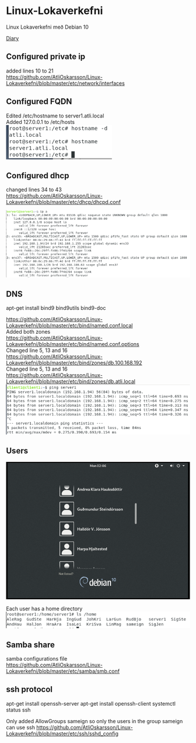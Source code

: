 # Linux-Lokaverkefni
Linux Lokaverkefni með Debian 10

[Diary](https://github.com/AtliOskarsson/Linux-Lokaverkefni/wiki)

## Configured private ip

added lines 10 to 21 <br/>
https://github.com/AtliOskarsson/Linux-Lokaverkefni/blob/master/etc/network/interfaces

## Configured FQDN
Edited /etc/hostname to server1.atli.local <br/>
Added 127.0.0.1 to /etc/hosts <br/>
![alt text](https://github.com/AtliOskarsson/Linux-Lokaverkefni/blob/master/Photos/hostname-domainname.PNG)

## Configured dhcp

changed lines 34 to 43 <br/>
https://github.com/AtliOskarsson/Linux-Lokaverkefni/blob/master/etc/dhcp/dhcpd.conf

![alt text](https://raw.githubusercontent.com/AtliOskarsson/Linux-Lokaverkefni/master/Photos/ip.PNG)

## DNS 

apt-get install bind9 bind9utils bind9-doc


https://github.com/AtliOskarsson/Linux-Lokaverkefni/blob/master/etc/bind/named.conf.local <br/>
Added both zones <br/>
https://github.com/AtliOskarsson/Linux-Lokaverkefni/blob/master/etc/bind/named.conf.options <br/>
Changed line 5, 13 and 16 <br/>
https://github.com/AtliOskarsson/Linux-Lokaverkefni/blob/master/etc/bind/zones/db.100.168.192 <br/>
Changed line 5, 13 and 16 <br/>
https://github.com/AtliOskarsson/Linux-Lokaverkefni/blob/master/etc/bind/zones/db.atli.local <br/>
![alt text](https://github.com/AtliOskarsson/Linux-Lokaverkefni/blob/master/Photos/pingserver1.PNG)

## Users

![alt text](https://github.com/AtliOskarsson/Linux-Lokaverkefni/blob/master/Photos/usersLogin.PNG)

Each user has a home directory <br/>
![alt text](https://github.com/AtliOskarsson/Linux-Lokaverkefni/blob/master/Photos/userDirectory.PNG)

## Samba share

samba configurations file <br/>
https://github.com/AtliOskarsson/Linux-Lokaverkefni/blob/master/etc/samba/smb.conf

## ssh protocol
apt-get install openssh-server
apt-get install openssh-client
systemctl status ssh

Only added AllowGroups sameign so only the users in the group sameign can use ssh
https://github.com/AtliOskarsson/Linux-Lokaverkefni/blob/master/etc/ssh/sshd_config
